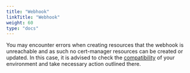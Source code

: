 ```yaml
---
title: "Webhook"
linkTitle: "Webhook"
weight: 60
type: "docs"
---
```


You may encounter errors when creating resources that the webhook is unreachable
and as such no cert-manager resources can be created or updated. In this case,
it is advised to check the
[compatibility](../../installation/compatibility/) of
your environment and take necessary action outlined there.
